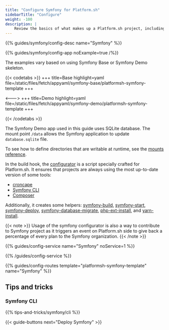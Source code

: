 ```yaml
---
title: "Configure Symfony for Platform.sh"
sidebarTitle: "Configure"
weight: -100
description: |
    Review the basics of what makes up a Platform.sh project, including its three principle configuration files and how to define them for Symfony.
---
```


{{% guides/symfony/config-desc name="Symfony" %}}

{{% guides/symfony/config-app noExample=true /%}}

The examples vary based on using Symfony Base or Symfony Demo skeleton.

{{< codetabs >}}
+++
title=Base
highlight=yaml
file=/static/files/fetch/appyaml/symfony-base/platformsh-symfony-template
+++

<--->
+++
title=Demo
highlight=yaml
file=/static/files/fetch/appyaml/symfony-demo/platformsh-symfony-template
+++

{{< /codetabs >}}

The Symfony Demo app used in this guide uses SQLite database. The mount point `/data` allows the Symfony application to update `database.sqlite` file.

To see how to define directories that are writable at runtime, see the [mounts reference](../../../create-apps/app-reference#mounts).


In the build hook, the [configurator](https://symfony.com/doc/current/cloud/config.html#configurator) is a script specially crafted for Platform.sh. It ensures that projects are always using the most up-to-date version of some tools:

- [croncape](https://github.com/symfonycorp/croncape)
- [Symfony CLI](https://symfony.com/download)
- [Composer](https://getcomposer.org/download/)

Additionally, it creates some helpers: [symfony-build](https://symfony.com/doc/current/cloud/config.html#symfony-build), [symfony-start](https://symfony.com/doc/current/cloud/config.html#symfony-start), [symfony-deploy](https://symfony.com/doc/current/cloud/config.html#symfony-deploy), [symfony-database-migrate](https://symfony.com/doc/current/cloud/config.html#symfony-database-migrate), [php-ext-install](https://symfony.com/doc/current/cloud/config.html#php-ext-install), and [yarn-install](https://symfony.com/doc/current/cloud/config.html#yarn-install).

{{< note >}}
Usage of the symfony configurator is also a way to contribute to Symfony project as it triggers an event on Platform.sh side to give back a percentage of every plan to the Symfony organization.
{{< /note >}}

{{% guides/config-service name="Symfony" noService=1 %}}

{{% /guides/config-service %}}

{{% guides/config-routes template="platformsh-symfony-template" name="Symfony" %}}

## Tips and tricks

### Symfony CLI
{{% tips-and-tricks/symfony/cli %}}

{{< guide-buttons next="Deploy Symfony" >}}
